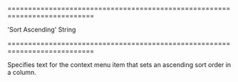 <!--**
/*-------------------------------------------
    Auto-generated file. Do not modify.
-------------------------------------------

**-->
===========================================================================
<!--default-->'Sort Ascending'<!--/default-->
<!--type-->String<!--/type-->
===========================================================================

<!--shortDescription-->
Specifies text for the context menu item that sets an ascending sort order in a column.
<!--/shortDescription-->

<!--fullDescription-->

<!--/fullDescription-->